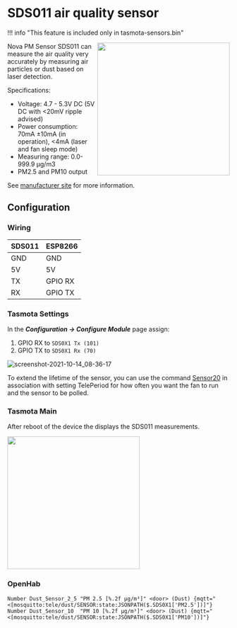 # SDS011 air quality sensor

!!! info "This feature is included only in tasmota-sensors.bin" 

<img src="https://github.com/arendst/arendst.github.io/blob/master/media/wemos/pm2.5_sensor_sds011.jpg?raw=true" align=right width=300>

Nova PM Sensor SDS011 can measure the air quality very accurately by measuring air particles or dust based on laser detection.

Specifications:

* Voltage: 4.7 - 5.3V DC (5V DC with <20mV ripple advised)
* Power consumption: 70mA ±10mA (in operation), <4mA (laser and fan sleep mode)
* Measuring range: 0.0-999.9 μg/m3
* PM2.5 and PM10 output

See [manufacturer site](http://www.inovafitness.com/en/a/chanpinzhongxin/95.html) for more information.

## Configuration

### Wiring
| SDS011   | ESP8266 |
|---|---|
|GND   |GND   |
|5V   |5V   |
|TX |GPIO RX   |
|RX   |GPIO TX   |

### Tasmota Settings
In the **_Configuration -> Configure Module_** page assign:
1. GPIO RX to `SDS0X1 Tx (101)`
2. GPIO TX to `SDS0X1 Rx (70)`

![screenshot-2021-10-14_08-36-17](https://user-images.githubusercontent.com/174291/137264541-128ce4c2-c08e-46f2-9700-d4c30679870d.png)

To extend the lifetime of the sensor, you can use the command [Sensor20](https://tasmota.github.io/docs/Commands/#sensor20) in association with setting TelePeriod for how often you want the fan to run and the sensor to be polled.


### Tasmota Main
After reboot of the device the displays the SDS011 measurements.

<img src="https://github.com/arendst/arendst.github.io/blob/master/media/wemos/wemos_sds0x1_main_marked.jpg?raw=true" width=300>

### OpenHab

```sensors.items
Number Dust_Sensor_2_5 "PM 2.5 [%.2f µg/m³]" <door> (Dust) {mqtt="<[mosquitto:tele/dust/SENSOR:state:JSONPATH($.SDS0X1['PM2.5'])]"}
Number Dust_Sensor_10  "PM 10 [%.2f µg/m³]" <door> (Dust) {mqtt="<[mosquitto:tele/dust/SENSOR:state:JSONPATH($.SDS0X1['PM10'])]"}
```
